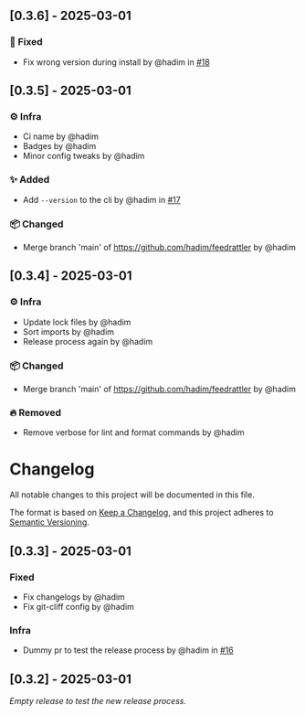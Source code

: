 ## [0.3.6] - 2025-03-01

### 🐛 Fixed

- Fix wrong version during install by @hadim in [#18](https://github.com/hadim/feedrattler/pull/18)


## [0.3.5] - 2025-03-01

### ⚙️ Infra

- Ci name by @hadim
- Badges by @hadim
- Minor config tweaks by @hadim

### ✨ Added

- Add `--version` to the cli by @hadim in [#17](https://github.com/hadim/feedrattler/pull/17)

### 📦 Changed

- Merge branch 'main' of https://github.com/hadim/feedrattler by @hadim


## [0.3.4] - 2025-03-01

### ⚙️ Infra

- Update lock files by @hadim
- Sort imports by @hadim
- Release process again by @hadim

### 📦 Changed

- Merge branch 'main' of https://github.com/hadim/feedrattler by @hadim

### 🔥 Removed

- Remove verbose for lint and format commands by @hadim


# Changelog

All notable changes to this project will be documented in this file.

The format is based on [Keep a Changelog](https://keepachangelog.com/en/1.0.0/),
and this project adheres to [Semantic Versioning](https://semver.org/spec/v2.0.0.html).

## [0.3.3] - 2025-03-01

### Fixed

- Fix changelogs by @hadim
- Fix git-cliff config by @hadim

### Infra

- Dummy pr to test the release process by @hadim in [#16](https://github.com/hadim/feedrattler/pull/16)


## [0.3.2] - 2025-03-01

_Empty release to test the new release process._
